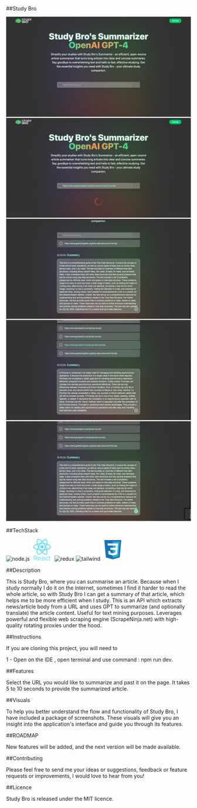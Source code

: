 ##Study Bro

![image](https://github.com/G-don/StudyBroAPI/blob/main/VISUALS/1.png)
![image](https://github.com/G-don/StudyBroAPI/blob/main/VISUALS/2.png)
![image](https://github.com/G-don/StudyBroAPI/blob/main/VISUALS/3.png)
![image](https://github.com/G-don/StudyBroAPI/blob/main/VISUALS/4.png)
![image](https://github.com/G-don/StudyBroAPI/blob/main/VISUALS/5.png)

##TechStack


<p align="left">
<img src="https://github.com/michaelkolesidis/tech-icons/blob/main/icons/nodejs/nodejs-original-wordmark.svg" alt="node.js" width="60" height="60"/>
<img src="https://github.com/Drete457/Drete457/blob/master/icons/react-original-wordmark.svg" alt="react" width="60" height="60"/>
<img src="https://github.com/michaelkolesidis/tech-icons/blob/main/icons/redux/redux-original.svg" alt="redux" width="60" height="60"/>
<img src="https://github.com/michaelkolesidis/tech-icons/blob/main/icons/tailwindcss/tailwindcss-plain.svg" alt="tailwind" width="60" height="60"/>
<img src="https://github.com/Drete457/Drete457/blob/master/icons/css3-original-wordmark.svg" alt="css3" width="60" height="60"/>
</p>

##Description

This is Study Bro, where you can summarise an article. Because when I study normally I do it on the internet, sometimes I find it harder to read the whole article, so with Study Bro I can get a summary of that article, which helps me to be more efficient when I study. This is an API which extracts news/article body from a URL and uses GPT to summarize (and optionally translate) the article content. Useful for text mining purposes. Leverages powerful and flexible web scraping engine (ScrapeNinja.net) with high-quality rotating proxies under the hood.
 
##Instructions

If you are cloning this project, you will need to

1 - Open on the IDE , open terminal and use command : npm run dev.

##Features

Select the URL you would like to summarize and past it on the page. It takes 5 to 10 seconds to provide the summarized article. 

##Visuals

To help you better understand the flow and functionality of Study Bro, I have included a package of screenshots. These visuals will give you an insight into the application's interface and guide you through its features.

##ROADMAP

New features will be added, and the next version will be made available.

##Contributing

Please feel free to send me your ideas or suggestions, feedback or feature requests or improvements, I would love to hear from you! 

##Licence

Study Bro is released under the MIT licence. 
